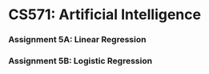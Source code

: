 # CS571: Artificial Intelligence


### Assignment 5A: Linear Regression


### Assignment 5B: Logistic Regression
